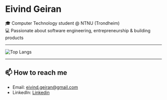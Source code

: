 # Eivind Geiran  

🎓 Computer Technology student @ NTNU (Trondheim)  
💻 Passionate about software engineering, entrepreneurship & building products    

---

![Top Langs](https://github-readme-stats.vercel.app/api/top-langs/?username=egeiran&layout=compact&theme=radical)

---

## 📫 How to reach me  

- Email: [eivind.geiran@gmail.com](mailto:eivind.geiran@gmail.com)  
- LinkedIn: [Linkedin](https://www.linkedin.com/in/eivind-systad-geiran-640231238/)

